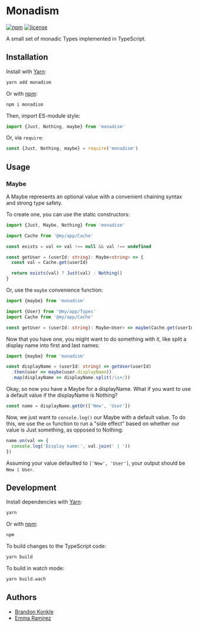 # Monadism

[![npm](https://img.shields.io/npm/v/monadism.svg)](https://www.npmjs.com/package/monadism) [![license](https://img.shields.io/github/license/bkonkle/monadism.svg)](LICENSE)

A small set of monadic Types implemented in TypeScript.

## Installation

Install with [Yarn]:

```sh
yarn add monadism
```

Or with [npm]:

```sh
npm i monadism
```

Then, import ES-module style:

```ts
import {Just, Nothing, maybe} from 'monadism'
```

Or, via `require`:

```ts
const {Just, Nothing, maybe} = require('monadism')
```

## Usage

### Maybe

A Maybe represents an optional value with a convenient chaining syntax and strong type safety.

To create one, you can use the static constructors:

```ts
import {Just, Maybe, Nothing} from 'monadism'

import Cache from '@my/app/Cache'

const exists = val => val !== null && val !== undefined

const getUser = (userId: string): Maybe<string> => {
  const val = Cache.get(userId)

  return exists(val) ? Just(val) : Nothing()
}
```

Or, use the `maybe` convenience function:

```ts
import {maybe} from 'monadism'

import {User} from '@my/app/Types'
import Cache from '@my/app/Cache'

const getUser = (userId: string): Maybe<User> => maybe(Cache.get(userId))
```

Now that you have one, you might want to do something with it, like split a display name into first and last names:

```ts
import {maybe} from 'monadism'

const displayName = (userId: string) => getUser(userId)
  .then(user => maybe(user.displayName))
  .map(displayName => displayName.split(/\s+/))
```

Okay, so now you have a Maybe for a displayName. What if you want to use a default value if the displayName is Nothing?

```ts
const name = displayName.getOr(['New', 'User'])
```

Now, we just want to `console.log()` our Maybe with a default value. To do this, we use the `on` function to run a "side effect" based on whether our value is Just something, as opposed to Nothing:

```ts
name.on(val => {
  console.log('Display name:', val.join(' | '))
})
```

Assuming your value defaulted to `['New', 'User']`, your output should be `New | User`.

## Development

Install dependencies with [Yarn]:

```sh
yarn
```

Or with [npm]:

```sh
npm
```

To build changes to the TypeScript code:

```sh
yarn build
```

To build in watch mode:

```sh
yarn build.wach
```

## Authors

* [Brandon Konkle](https://github.com/bkonkle)
* [Emma Ramirez](https://github.com/EmmaRamirez)

[Yarn]: https://yarnpkg.com
[npm]: https://www.npmjs.com
